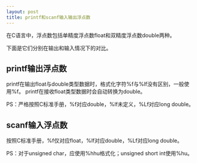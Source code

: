 ```yaml
---
layout: post
title: printf和scanf输入输出浮点数
---
```

在C语言中，浮点数包括单精度浮点数float和双精度浮点数double两种。

下面是它们分别在输出和输入情况下的对比。

## printf输出浮点数

printf在输出float与double类型数据时，格式化字符%f与%lf没有区别，一般使用%f。
printf在接收float类型数据时会自动转换为double。

PS：严格按照C标准手册，%f对应double，%lf未定义，%Lf对应long double。

## scanf输入浮点数

按照C标准手册，%f仅对应float，%lf对应double，%Lf对应long double。

PS：对于unsigned char，应使用%hhu格式化；unsigned short int使用%hu。

